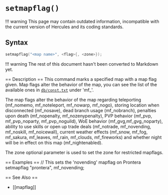 # `setmapflag()`

!!! warning
	This page may contain outdated information, incompatible with the current version of Hercules and its coding standards.

## Syntax

```c
setmapflag("<map name>", <flag>{, <zone>});
```

!!! warning
	The rest of this document hasn't been converted to Markdown yet.

== Description ==
This command marks a specified map with a map flag given. Map flags alter the behavior of the map, you can see the list of the available ones in [`db/const.txt`](https://github.com/HerculesWS/Hercules/blob/stable/db/const.txt) under 'mf_'.

The map flags alter the behavior of the map regarding teleporting (mf_nomemo, mf_noteleport, mf_nowarp, mf_nogo), storing location when disconnected (mf_nosave), dead branch usage (mf_nobranch), penalties upon death (mf_nopenalty, mf_nozenypenalty), PVP behavior (mf_pvp, mf_pvp_noparty, mf_pvp_noguild), WoE behavior (mf_gvg,mf_gvg_noparty), ability to use skills or open up trade deals (mf_notrade, mf_novending, mf_noskill, mf_noicewall), current weather effects (mf_snow, mf_fog, mf_sakura, mf_leaves, mf_rain, mf_clouds, mf_fireworks) and whether night will be in effect on this map (mf_nightenabled).

The zone optional parameter is used to set the zone for restricted mapflags.

== Examples ==
 // This sets the 'novending' mapflag on Prontera
 setmapflag "prontera", mf_novending;

== See Also ==
* [[mapflag]]
